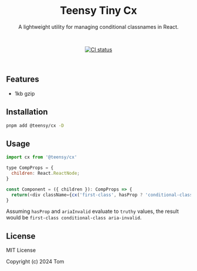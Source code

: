 <br/>
<h1 align="center">
  Teensy Tiny Cx 
</h1>
<p align="middle">
  A lightweight utility for managing conditional classnames in React.
  </p>
<br/>
<p align="center">
  <a href="https://github.com/tbusillo/teensy-typescript-package/actions/workflows"><img src="https://github.com/tbusillo/teensy-typescript-package/actions/workflows/test.yml/badge.svg" alt="CI status"></a>
</p>
<br/>

## Features

- 1kb gzip

## Installation

```bash
pnpm add @teensy/cx -D
```

## Usage

```js
import cx from '@teensy/cx'

type CompProps = {
  children: React.ReactNode;
}

const Component = ({ children }): CompProps => {
  return(<div className={cx('first-class', hasProp ? 'conditional-class' : 'falsy class', { 'aria-invalid': ariaInvalid })}>)
}
```

Assuming `hasProp` and `ariaInvalid` evaluate to `truthy` values, the result would be `first-class conditional-class aria-invalid`.

## License

MIT License

Copyright (c) 2024 Tom
